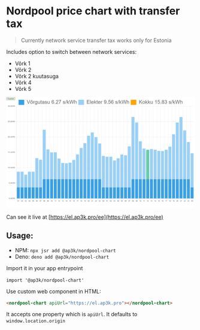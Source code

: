 # Nordpool price chart with transfer tax

> Currently network service transfer tax works only for Estonia

Includes option to switch between network services:

- Võrk 1
- Võrk 2
- Võrk 2 kuutasuga
- Võrk 4
- Võrk 5

![screenshot of chart](screenshot1.png)

Can see it live at [https://el.ap3k.pro/ee](https://el.ap3k.pro/ee)

## Usage:

- NPM: `npx jsr add @ap3k/nordpool-chart`
- Deno: `deno add @ap3k/nordpool-chart`

Import it in your app entrypoint

`import '@ap3k/nordpool-chart'`

Use custom web component in HTML:

```html
<nordpool-chart apiUrl="https://el.ap3k.pro"></nordpool-chart>
```

It accepts one property which is `apiUrl`. It defaults to
`window.location.origin`
